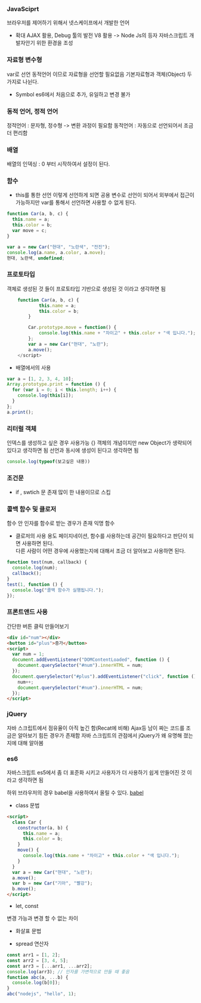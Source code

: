 ### JavaSciprt

브라우저를 제어하기 위해서 넷스케이프에서 개발한 언어

- 확대
  AJAX 활용, Debug 툴의 발전 V8 활용 -> Node Js의 등자
  자바스크립트 개발자안기 위한 환경을 조성

### 자료형 변수형

var로 선언
동적언어 이므로 자료형을 선언할 필요없음
기본자료형과 객체(Object) 두 가지로 나뉜다.

- Symbol
  es6에서 처음으로 추가, 유일하고 변경 불가

### 동적 언어, 정적 언어

정적언어 : 문자형, 정수형 -> 변환 과정이 필요함
동적언어 : 자동으로 선언되어서 조금 더 편리함

### 배열

배열의 인덱싱 : 0 부터 시작하여서 설정이 된다.

### 함수

- this를 통한 선언
  이렇게 선언하게 되면 공용 변수로 선언이 되어서 외부에서 접근이 가능하지만
  var를 통해서 선언하면 사용할 수 없게 된다.

```javascript
function Car(a, b, c) {
  this.name = a;
  this.color = b;
  var move = c;
}

var a = new Car("현대", "노란색", "전진");
console.log(a.name, a.color, a.move);
현대, 노란색, undefined;
```

### 프로토타입

객체로 생성된 것 들이 프로토타입 기반으로 생성된 것 이라고 생각하면 됨

```javascript
    function Car(a, b, c) {
            this.name = a;
            this.color = b;
        }

        Car.prototype.move = function() {
            console.log(this.name + "차이고" + this.color + "색 입니다.");
        };
        var a = new Car("현대", "노란");
        a.move();
    </script>
```

- 배열에서의 사용

```javascript
var a = [1, 2, 3, 4, 10];
Array.prototype.print = function () {
  for (var i = 0; i < this.length; i++) {
    console.log(this[i]);
  }
};
a.print();
```

### 리터럴 객체

인덱스를 생성하고 싶은 경우 사용가능 {}
객체의 개념이지만 new Object가 생략되어있다고 생각하면 됨
선언과 동시에 생성이 된다고 생각하면 됨

```javascript
console.log(typeof(보고싶은 내용))
```

### 조건문

- if , swtich 문 존재
  많이 한 내용이므로 스킵

### 콜백 함수 및 클로저

함수 안 인자를 함수로 받는 경우가 존재
익명 함수

- 클로저의 사용 용도
  페이지네이션, 함수를 사용하는데 공간이 필요하다고 판단이 되면 사용하면 된다.<br/>
  다른 사람이 어떤 경우에 사용했는지에 대해서 조금 더 알아보고 사용하면 된다.

```javascript
function test(num, callback) {
  console.log(num);
  callback();
}
test(1, function () {
  console.log("콜백 함수가 실행됩니다.");
});
```

### 프론트앤드 사용

간단한 버튼 클릭 만들어보기

```html
<div id="num"></div>
<button id="plus">증가</button>
<script>
  var num = 1;
  document.addEventListener("DOMContentLoaded", function () {
    document.querySelector("#num").innerHTML = num;
  });
  document.querySelector("#plus").addEventListener("click", function () {
    num++;
    document.querySelector("#num").innerHTML = num;
  });
</script>
```

### jQuery

자바 스크립트에서 점유율이 아직 높긴 함(Recat에 비해)
Ajax등 남이 짜는 코드를 조금은 알아보기 힘든 경우가 존재함
자바 스크립트의 관점에서 jQuery가 왜 유명해 졌는지에 대해 알아봄

### es6

자바스크립트 es5에서 좀 더 표준화 시키고 사용자가 더 사용하기 쉽게 만들어진 것 이라고 생각하면 됨

하위 브라우저의 경우 babel을 사용하여서 올릴 수 있다.
[babel](https://babeljs.io/)

- class 문법

```html
<script>
  class Car {
    constructor(a, b) {
      this.name = a;
      this.color = b;
    }
    move() {
      console.log(this.name + "차이고" + this.color + "색 입니다.");
    }
  }
  var a = new Car("현대", "노란");
  a.move();
  var b = new Car("기아", "빨강");
  b.move();
</script>
```

- let, const

변경 가능과 변경 할 수 없는 차이

- 화살표 문법

- spread 연산자

```js
const arr1 = [1, 2];
const arr2 = [3, 4, 5];
const arr3 = [...arr1, ...arr2];
console.log(arr3); // 인자를 가변적으로 만들 때 좋음
function abc(a, ...b) {
  console.log(b[0]);
}
abc("nodejs", "hello", 1);
```
